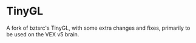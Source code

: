 # TinyGL
A fork of bztsrc's TinyGL, with some extra changes and fixes, primarily to be used on the VEX v5 brain.
